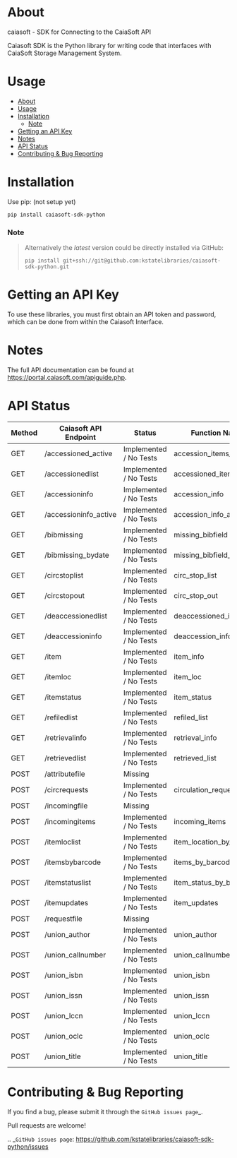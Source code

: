 # About
caiasoft - SDK for Connecting to the CaiaSoft API

Caiasoft SDK is the Python library for writing code that interfaces with CaiaSoft Storage Management System.

# Usage

- [About](#about)
- [Usage](#usage)
- [Installation](#installation)
    - [Note](#note)
- [Getting an API Key](#getting-an-api-key)
- [Notes](#notes)
- [API Status](#api-status)
- [Contributing \& Bug Reporting](#contributing--bug-reporting)

# Installation

Use pip: (not setup yet)

```
pip install caiasoft-sdk-python
```

### Note 
>

>Alternatively the _latest_ version could be directly installed via GitHub:
>```
>pip install git+ssh://git@github.com:kstatelibraries/caiasoft-sdk-python.git
>```

# Getting an API Key


To use these libraries, you must first obtain an API token and password,
which can be done from within the Caiasoft Interface.


# Notes
The full API documentation can be found at https://portal.caiasoft.com/apiguide.php.

# API Status
| Method | Caiasoft API Endpoint |        Status          | Function Name            |
| ------ | --------------------- | ---------------------- | ------------------------ |
| GET    | /accessioned_active   | Implemented / No Tests | accession_items_active   |
| GET    | /accessionedlist      | Implemented / No Tests | accessioned_items        |
| GET    | /accessioninfo        | Implemented / No Tests | accession_info           |
| GET    | /accessioninfo_active | Implemented / No Tests | accession_info_active    |
| GET    | /bibmissing           | Implemented / No Tests | missing_bibfield         |
| GET    | /bibmissing_bydate    | Implemented / No Tests | missing_bibfield_bydate  |
| GET    | /circstoplist         | Implemented / No Tests | circ_stop_list           |
| GET    | /circstopout          | Implemented / No Tests | circ_stop_out            |
| GET    | /deaccessionedlist    | Implemented / No Tests | deaccessioned_items      |
| GET    | /deaccessioninfo      | Implemented / No Tests | deaccession_info         |
| GET    | /item                 | Implemented / No Tests | item_info                |
| GET    | /itemloc              | Implemented / No Tests | item_loc                 |
| GET    | /itemstatus           | Implemented / No Tests | item_status              |
| GET    | /refiledlist          | Implemented / No Tests | refiled_list             |
| GET    | /retrievalinfo        | Implemented / No Tests | retrieval_info           |
| GET    | /retrievedlist        | Implemented / No Tests | retrieved_list           |
| POST   | /attributefile        | Missing                | |
| POST   | /circrequests         | Implemented / No Tests | circulation_request      |
| POST   | /incomingfile         | Missing                | |
| POST   | /incomingitems        | Implemented / No Tests | incoming_items           |
| POST   | /itemloclist          | Implemented / No Tests | item_location_by_barcode |
| POST   | /itemsbybarcode       | Implemented / No Tests | items_by_barcode         |
| POST   | /itemstatuslist       | Implemented / No Tests | item_status_by_barcodes  |
| POST   | /itemupdates          | Implemented / No Tests | item_updates             |
| POST   | /requestfile          | Missing                | |
| POST   | /union_author         | Implemented / No Tests | union_author             |
| POST   | /union_callnumber     | Implemented / No Tests | union_callnumber         |
| POST   | /union_isbn           | Implemented / No Tests | union_isbn               |
| POST   | /union_issn           | Implemented / No Tests | union_issn               |
| POST   | /union_lccn           | Implemented / No Tests | union_lccn               |
| POST   | /union_oclc           | Implemented / No Tests | union_oclc               |
| POST   | /union_title          | Implemented / No Tests | union_title              |

# Contributing & Bug Reporting

If you find a bug, please submit it through the `GitHub issues page`_.

Pull requests are welcome!

.. _`GitHub issues page`: https://github.com/kstatelibraries/caiasoft-sdk-python/issues

